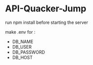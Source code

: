 # API-Quacker-Jump
run npm install before starting the server

make .env for :
- DB_NAME
- DB_USER
- DB_PASSWORD
- DB_HOST

